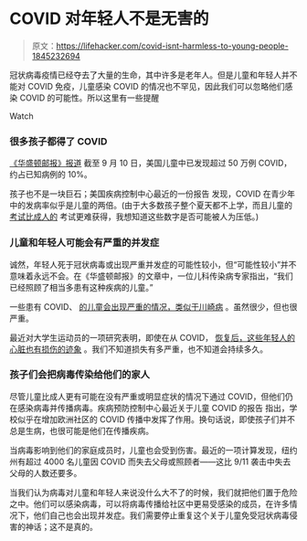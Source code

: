 # COVID 对年轻人不是无害的

> 原文：<https://lifehacker.com/covid-isnt-harmless-to-young-people-1845232694>

冠状病毒疫情已经夺去了大量的生命，其中许多是老年人。但是儿童和年轻人并不能对 COVID 免疫，儿童感染 COVID 的情况也不罕见，因此我们可以忽略他们感染 COVID 的可能性。所以这里有一些提醒

Watch

### 很多孩子都得了 COVID

[《华盛顿邮报》报道](https://www.washingtonpost.com/health/covid-children-deaths/2020/09/25/9df39bf4-fdad-11ea-8d05-9beaaa91c71f_story.html) 截至 9 月 10 日，美国儿童中已发现超过 50 万例 COVID，约占已知病例的 10%。

孩子也不是一块巨石；美国疾病控制中心最近的一份报告 发现，COVID 在青少年中的发病率似乎是儿童的两倍。(由于大多数孩子整个夏天都不上学，而且儿童的 [考试比成人的](https://vitals.lifehacker.com/figure-out-now-where-to-get-your-child-tested-for-covid-1845012797) 考试更难获得，我想知道这些数字是否可能被人为压低。)

### 儿童和年轻人可能会有严重的并发症

诚然，年轻人死于冠状病毒或出现严重并发症的可能性较小，但“可能性较小”并不意味着永远不会。在《华盛顿邮报》的文章中，一位儿科传染病专家指出，“我们已经照顾了相当多患有这种疾病的儿童。”

一些患有 COVID、 [的儿童会出现严重的情况，类似于川崎病](https://vitals.lifehacker.com/what-we-know-about-serious-covid-19-symptoms-in-kids-1843477802) 。虽然很少，但也很严重。

最近对大学生运动员的一项研究表明，即使在从 COVID， [恢复后，这些年轻人的心脏也有损伤的迹象](https://www.sciencenews.org/article/covid19-coronavirus-heart-injury-college-athletes-sports) 。我们不知道损失有多严重，也不知道会持续多久。

### 孩子们会把病毒传染给他们的家人

尽管儿童比成人更有可能在没有严重或明显症状的情况下通过 COVID，但他们仍在感染病毒并传播病毒。疾病预防控制中心最近关于儿童 COVID 的报告 指出，学校似乎在增加欧洲社区的 COVID 传播中发挥了作用。换句话说，即使孩子们并不总是生病，也很可能是他们在传播疾病。

当病毒影响到他们的家庭成员时，儿童也会受到伤害。最近的一项计算发现，纽约州有超过 4000 名儿童因 COVID 而失去父母或照顾者——这比 9/11 袭击中失去父母的人数还要多。

当我们认为病毒对儿童和年轻人来说没什么大不了的时候，我们就把他们置于危险之中。他们可以感染病毒，可以将病毒传播给社区中更易受感染的成员，在许多情况下，他们自己也会出现并发症。我们需要停止重复这个关于儿童免受冠状病毒侵害的神话；这不是真的。